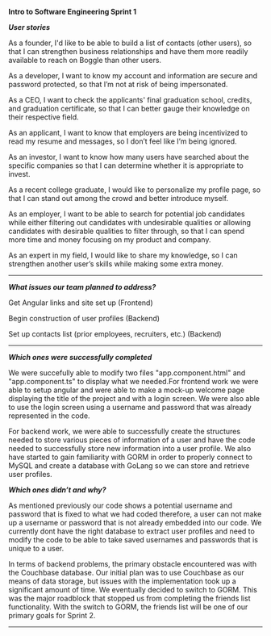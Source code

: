 **Intro to Software Engineering Sprint 1**

***User stories***

As a founder, I'd like to be able to build a list of contacts (other users), so that I can strengthen business relationships and have them more readily available to reach on Boggle than other users. 

As a developer, I want to know my account and information are secure and password protected, so that I’m not at risk of being impersonated.

As a CEO, I want to check the applicants' final graduation school, credits, and graduation certificate, so that I can better gauge their knowledge on their respective field.

As an applicant, I want to know that employers are being incentivized to read my resume and messages, so I don’t feel like I’m being ignored.

As an investor, I want to know how many users have searched about the specific companies so that I can determine whether it is appropriate to invest.

As a recent college graduate, I would like to personalize my profile page, so that I can stand out among the crowd and better introduce myself.

As an employer, I want to be able to search for potential job candidates while either filtering out candidates with undesirable qualities or allowing candidates with desirable qualities to filter through, so that I can spend more time and money focusing on my product and company.

As an expert in my field, I would like  to share my knowledge, so I can strengthen another user’s skills while making some extra money.

---

***What issues our team planned to address?***


Get Angular links and site set up (Frontend)

Begin construction of user profiles (Backend)

Set up contacts list (prior employees, recruiters, etc.) (Backend)

---

***Which ones were successfully completed***


We were succefully able to modify two files "app.component.html" and "app.component.ts" to display what we needed.For frontend work we were able to setup angular and were able to make a mock-up welcome page displaying the title of the project and with a login screen. We were also able to use the login screen using a username and password that was already represented in the code.

For backend work, we were able to successfully create the structures needed to store various pieces of information of a user and have the code needed to successfully store new information into a user profile. We also have started to gain familiarity with GORM in order to properly connect to MySQL and create a database with GoLang so we can store and retrieve user profiles.


***Which ones didn’t and why?***

As mentioned previously our code shows a potential username and password that is fixed to what we had coded therefore, a user can not make up a username or password that is not already embedded into our code. We currently dont have the right database to extract user profiles and need to modify the code to be able to take saved usernames and passwords that is unique to a user.

In terms of backend problems, the primary obstacle encountered was with the Couchbase database. Our initial plan was to use Couchbase as our means of data storage, but issues with the implementation took up a significant amount of time. We eventually decided to switch to GORM. This was the major roadblock that stopped us from completing the friends list functionality. With the switch to GORM, the friends list will be one of our primary goals for Sprint 2.

---
